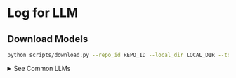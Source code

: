 # Log for LLM

## Download Models

```bash
python scripts/download.py --repo_id REPO_ID --local_dir LOCAL_DIR --token TOKEN
```

<details>
  <summary>See Common LLMs</summary>

### Common models

| REPO_ID | Parameters | Context length |
|----|----|----|
| meta-llama/Meta-Llama-3-8B-Instruct | 8B | 8K |
| mistralai/Mistral-7B-Instruct-v0.3 | 7B | 32K |
| microsoft/Phi-3-small-128k-instruct | 7B | 128K |
| Qwen/Qwen2-7B-Instruct | 7B | 130K |

</details>
